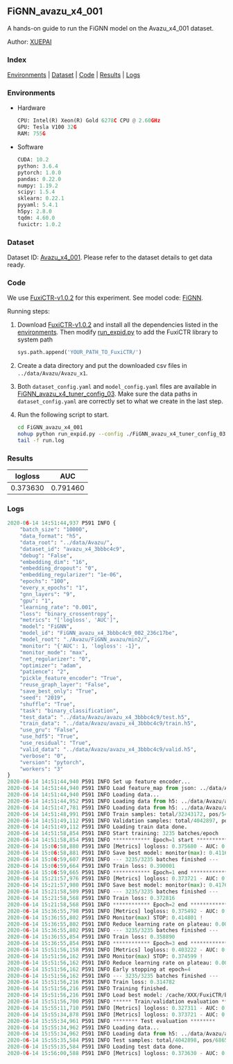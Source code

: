 ## FiGNN_avazu_x4_001

A hands-on guide to run the FiGNN model on the Avazu_x4_001 dataset.

Author: [XUEPAI](https://github.com/xue-pai)

### Index
[Environments](#Environments) | [Dataset](#Dataset) | [Code](#Code) | [Results](#Results) | [Logs](#Logs)

### Environments
+ Hardware

  ```python
  CPU: Intel(R) Xeon(R) Gold 6278C CPU @ 2.60GHz
  GPU: Tesla V100 32G
  RAM: 755G

  ```

+ Software

  ```python
  CUDA: 10.2
  python: 3.6.4
  pytorch: 1.0.0
  pandas: 0.22.0
  numpy: 1.19.2
  scipy: 1.5.4
  sklearn: 0.22.1
  pyyaml: 5.4.1
  h5py: 2.8.0
  tqdm: 4.60.0
  fuxictr: 1.0.2
  ```

### Dataset
Dataset ID: [Avazu_x4_001](https://github.com/openbenchmark/BARS/blob/master/ctr_prediction/datasets/Avazu/README.md#Avazu_x4_001). Please refer to the dataset details to get data ready.

### Code

We use [FuxiCTR-v1.0.2](fuxictr_url) for this experiment. See model code: [FiGNN](https://github.com/xue-pai/FuxiCTR/blob/v1.0.2/fuxictr/pytorch/models/FiGNN.py).

Running steps:

1. Download [FuxiCTR-v1.0.2](fuxictr_url) and install all the dependencies listed in the [environments](#environments). Then modify [run_expid.py](./run_expid.py#L5) to add the FuxiCTR library to system path
    
    ```python
    sys.path.append('YOUR_PATH_TO_FuxiCTR/')
    ```

2. Create a data directory and put the downloaded csv files in `../data/Avazu/Avazu_x1`.

3. Both `dataset_config.yaml` and `model_config.yaml` files are available in [FiGNN_avazu_x4_tuner_config_03](./FiGNN_avazu_x4_tuner_config_03). Make sure the data paths in `dataset_config.yaml` are correctly set to what we create in the last step.

4. Run the following script to start.

    ```bash
    cd FiGNN_avazu_x4_001
    nohup python run_expid.py --config ./FiGNN_avazu_x4_tuner_config_03 --expid FiGNN_avazu_x4_002_c8515c76 --gpu 0 > run.log &
    tail -f run.log
    ```

### Results

| logloss | AUC  |
|:--------------------:|:--------------------:|
| 0.373630 | 0.791460  |


### Logs
```python
2020-06-14 14:51:44,937 P591 INFO {
    "batch_size": "10000",
    "data_format": "h5",
    "data_root": "../data/Avazu/",
    "dataset_id": "avazu_x4_3bbbc4c9",
    "debug": "False",
    "embedding_dim": "16",
    "embedding_dropout": "0",
    "embedding_regularizer": "1e-06",
    "epochs": "100",
    "every_x_epochs": "1",
    "gnn_layers": "9",
    "gpu": "1",
    "learning_rate": "0.001",
    "loss": "binary_crossentropy",
    "metrics": "['logloss', 'AUC']",
    "model": "FiGNN",
    "model_id": "FiGNN_avazu_x4_3bbbc4c9_002_236c17be",
    "model_root": "./Avazu/FiGNN_avazu/min2/",
    "monitor": "{'AUC': 1, 'logloss': -1}",
    "monitor_mode": "max",
    "net_regularizer": "0",
    "optimizer": "adam",
    "patience": "2",
    "pickle_feature_encoder": "True",
    "reuse_graph_layer": "False",
    "save_best_only": "True",
    "seed": "2019",
    "shuffle": "True",
    "task": "binary_classification",
    "test_data": "../data/Avazu/avazu_x4_3bbbc4c9/test.h5",
    "train_data": "../data/Avazu/avazu_x4_3bbbc4c9/train.h5",
    "use_gru": "False",
    "use_hdf5": "True",
    "use_residual": "True",
    "valid_data": "../data/Avazu/avazu_x4_3bbbc4c9/valid.h5",
    "verbose": "0",
    "version": "pytorch",
    "workers": "3"
}
2020-06-14 14:51:44,940 P591 INFO Set up feature encoder...
2020-06-14 14:51:44,940 P591 INFO Load feature_map from json: ../data/Avazu/avazu_x4_3bbbc4c9/feature_map.json
2020-06-14 14:51:44,940 P591 INFO Loading data...
2020-06-14 14:51:44,952 P591 INFO Loading data from h5: ../data/Avazu/avazu_x4_3bbbc4c9/train.h5
2020-06-14 14:51:47,781 P591 INFO Loading data from h5: ../data/Avazu/avazu_x4_3bbbc4c9/valid.h5
2020-06-14 14:51:48,991 P591 INFO Train samples: total/32343172, pos/5492052, neg/26851120, ratio/16.98%
2020-06-14 14:51:49,112 P591 INFO Validation samples: total/4042897, pos/686507, neg/3356390, ratio/16.98%
2020-06-14 14:51:49,112 P591 INFO Loading train data done.
2020-06-14 14:51:58,854 P591 INFO Start training: 3235 batches/epoch
2020-06-14 14:51:58,854 P591 INFO ************ Epoch=1 start ************
2020-06-14 15:06:58,880 P591 INFO [Metrics] logloss: 0.375680 - AUC: 0.787305
2020-06-14 15:06:58,881 P591 INFO Save best model: monitor(max): 0.411625
2020-06-14 15:06:59,607 P591 INFO --- 3235/3235 batches finished ---
2020-06-14 15:06:59,664 P591 INFO Train loss: 0.390001
2020-06-14 15:06:59,665 P591 INFO ************ Epoch=1 end ************
2020-06-14 15:21:57,976 P591 INFO [Metrics] logloss: 0.373721 - AUC: 0.791325
2020-06-14 15:21:57,980 P591 INFO Save best model: monitor(max): 0.417604
2020-06-14 15:21:58,509 P591 INFO --- 3235/3235 batches finished ---
2020-06-14 15:21:58,568 P591 INFO Train loss: 0.372816
2020-06-14 15:21:58,568 P591 INFO ************ Epoch=2 end ************
2020-06-14 15:36:55,798 P591 INFO [Metrics] logloss: 0.375492 - AUC: 0.790293
2020-06-14 15:36:55,802 P591 INFO Monitor(max) STOP: 0.414801 !
2020-06-14 15:36:55,802 P591 INFO Reduce learning rate on plateau: 0.000100
2020-06-14 15:36:55,802 P591 INFO --- 3235/3235 batches finished ---
2020-06-14 15:36:55,854 P591 INFO Train loss: 0.358890
2020-06-14 15:36:55,854 P591 INFO ************ Epoch=3 end ************
2020-06-14 15:51:56,158 P591 INFO [Metrics] logloss: 0.403222 - AUC: 0.777821
2020-06-14 15:51:56,162 P591 INFO Monitor(max) STOP: 0.374599 !
2020-06-14 15:51:56,162 P591 INFO Reduce learning rate on plateau: 0.000010
2020-06-14 15:51:56,162 P591 INFO Early stopping at epoch=4
2020-06-14 15:51:56,162 P591 INFO --- 3235/3235 batches finished ---
2020-06-14 15:51:56,216 P591 INFO Train loss: 0.314782
2020-06-14 15:51:56,216 P591 INFO Training finished.
2020-06-14 15:51:56,216 P591 INFO Load best model: /cache/XXX/FuxiCTR/benchmarks/Avazu/FiGNN_avazu/min2/avazu_x4_3bbbc4c9/FiGNN_avazu_x4_3bbbc4c9_002_236c17be_model.ckpt
2020-06-14 15:51:56,700 P591 INFO ****** Train/validation evaluation ******
2020-06-14 15:55:11,710 P591 INFO [Metrics] logloss: 0.327311 - AUC: 0.855957
2020-06-14 15:55:34,878 P591 INFO [Metrics] logloss: 0.373721 - AUC: 0.791325
2020-06-14 15:55:34,961 P591 INFO ******** Test evaluation ********
2020-06-14 15:55:34,962 P591 INFO Loading data...
2020-06-14 15:55:34,962 P591 INFO Loading data from h5: ../data/Avazu/avazu_x4_3bbbc4c9/test.h5
2020-06-14 15:55:35,584 P591 INFO Test samples: total/4042898, pos/686507, neg/3356391, ratio/16.98%
2020-06-14 15:55:35,584 P591 INFO Loading test data done.
2020-06-14 15:56:00,588 P591 INFO [Metrics] logloss: 0.373630 - AUC: 0.791460

```
